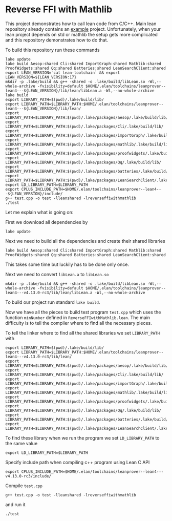 
# Reverse FFI with Mathlib

  This project demonstrates how to call lean code from C/C++. Main lean repository already contains an [example](https://github.com/leanprover/lean4/tree/master/src/lake/examples/reverse-ffi) project. Unfortunately, when your lean project depends on std or mathlib the setup gets more complicated and this repository demonstrates how to do that.
  

To build this repository run these commands
```
lake update
lake build Aesop:shared Cli:shared ImportGraph:shared Mathlib:shared ProofWidgets:shared Qq:shared Batteries:shared LeanSearchClient:shared
export LEAN_VERSION=`cat lean-toolchain` && export LEAN_VERSION=${LEAN_VERSION:17}
mkdir -p .lake/build && g++ -shared -o .lake/build/libLean.so -Wl,--whole-archive -fvisibility=default $HOME/.elan/toolchains/leanprover--lean4---${LEAN_VERSION}/lib/lean/libLean.a -Wl,--no-whole-archive
lake build
export LIBRARY_PATH=$(pwd)/.lake/build/lib/
export LIBRARY_PATH=$LIBRARY_PATH:$HOME/.elan/toolchains/leanprover--lean4---${LEAN_VERSION}/lib/lean/
export LIBRARY_PATH=$LIBRARY_PATH:$(pwd)/.lake/packages/aesop/.lake/build/lib/
export LIBRARY_PATH=$LIBRARY_PATH:$(pwd)/.lake/packages/Cli/.lake/build/lib/
export LIBRARY_PATH=$LIBRARY_PATH:$(pwd)/.lake/packages/importGraph/.lake/build/lib/
export LIBRARY_PATH=$LIBRARY_PATH:$(pwd)/.lake/packages/mathlib/.lake/build/lib/
export LIBRARY_PATH=$LIBRARY_PATH:$(pwd)/.lake/packages/proofwidgets/.lake/build/lib/
export LIBRARY_PATH=$LIBRARY_PATH:$(pwd)/.lake/packages/Qq/.lake/build/lib/
export LIBRARY_PATH=$LIBRARY_PATH:$(pwd)/.lake/packages/batteries/.lake/build/lib/
export LIBRARY_PATH=$LIBRARY_PATH:$(pwd)/.lake/packages/LeanSearchClient/.lake/build/lib/
export LD_LIBRARY_PATH=$LIBRARY_PATH
export CPLUS_INCLUDE_PATH=$HOME/.elan/toolchains/leanprover--lean4---${LEAN_VERSION}/include/
g++ test.cpp -o test -lleanshared -lreverseffiwithmathlib
./test
```

Let me explain what is going on:

First we download all dependencies by
```
lake update
```

Next we need to build all the dependencies and create their shared libraries
```
lake build Aesop:shared Cli:shared ImportGraph:shared Mathlib:shared ProofWidgets:shared Qq:shared Batteries:shared LeanSearchClient:shared
```
This takes some time but luckily has to be done only once.

Next we need to convert `libLean.a` to `libLean.so`
```
mkdir -p .lake/build && g++ -shared -o .lake/build/libLean.so -Wl,--whole-archive -fvisibility=default $HOME/.elan/toolchains/leanprover--lean4---v4.13.0-rc3/lib/lean/libLean.a -Wl,--no-whole-archive
```

To build our project run standard `lake build`.

Now we have all the pieces to build test program `test.cpp` which uses the function `minNumber` defined in `ReverseFFIwithMathlib.lean`. The main difficulty is to tell the compiler where to find all the necessary pieces.

To tell the linker where to find all the shared libraries we set `LIBRARY_PATH` with
```
export LIBRARY_PATH=$(pwd)/.lake/build/lib/
export LIBRARY_PATH=$LIBRARY_PATH:$HOME/.elan/toolchains/leanprover--lean4---v4.13.0-rc3/lib/lean/
export LIBRARY_PATH=$LIBRARY_PATH:$(pwd)/.lake/packages/aesop/.lake/build/lib/
export LIBRARY_PATH=$LIBRARY_PATH:$(pwd)/.lake/packages/Cli/.lake/build/lib/
export LIBRARY_PATH=$LIBRARY_PATH:$(pwd)/.lake/packages/importGraph/.lake/build/lib/
export LIBRARY_PATH=$LIBRARY_PATH:$(pwd)/.lake/packages/mathlib/.lake/build/lib/
export LIBRARY_PATH=$LIBRARY_PATH:$(pwd)/.lake/packages/proofwidgets/.lake/build/lib/
export LIBRARY_PATH=$LIBRARY_PATH:$(pwd)/.lake/packages/Qq/.lake/build/lib/
export LIBRARY_PATH=$LIBRARY_PATH:$(pwd)/.lake/packages/batteries/.lake/build/lib/
export LIBRARY_PATH=$LIBRARY_PATH:$(pwd)/.lake/packages/LeanSearchClient/.lake/build/lib/
```

To find these library when we run the program we set `LD_LIBRARY_PATH` to the same value
```
export LD_LIBRARY_PATH=$LIBRARY_PATH
```

Specify include path when compiling c++ program using Lean C API
```
export CPLUS_INCLUDE_PATH=$HOME/.elan/toolchains/leanprover--lean4---v4.13.0-rc3/include/
```

Compile `test.cpp`
```
g++ test.cpp -o test -lleanshared -lreverseffiwithmathlib
```
and run it
```
./test
```
